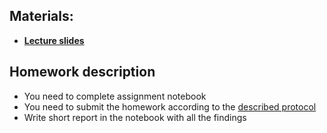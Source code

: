 ## Materials:
* [__Lecture slides__](https://github.com/Aelphy/ISC2019/tree/fall2019/week6/Lecture.pdf)


## Homework description
* You need to complete assignment notebook
* You need to submit the homework according to the [described protocol](https://github.com/Aelphy/ISC2019/wiki/Homeworks-and-grading-(ETHZ-and-UZH))
* Write short report in the notebook with all the findings
